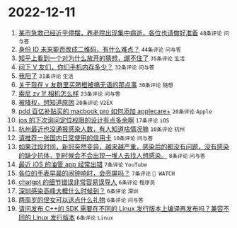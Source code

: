 # 2022-12-11

1. [某市急救已经近乎停摆，养老院出现集中病逝，各位也请做好准备](https://www.v2ex.com/t/901697) `48条评论` `问与答`
1. [身份 ID 未来能否改成二维码，有什么难点？](https://www.v2ex.com/t/901663) `44条评论` `问与答`
1. [知乎上看到一个对为什么放开的猜想，绷不住了](https://www.v2ex.com/t/901686) `35条评论` `生活`
1. [问下 V 友们，你们手机内存多少？](https://www.v2ex.com/t/901660) `32条评论` `问与答`
1. [我阳了](https://www.v2ex.com/t/901667) `31条评论` `生活`
1. [关于我在 v 友群里买脐橙被搞无语的那点事](https://www.v2ex.com/t/901685) `30条评论` `随想`
1. [索尼 zv 1f 相机怎么样](https://www.v2ex.com/t/901670) `23条评论` `问与答`
1. [被降权，想知道原因](https://www.v2ex.com/t/901675) `20条评论` `V2EX`
1. [pdd 百亿补贴买的 macbook pro 如何添加 applecare+](https://www.v2ex.com/t/901662) `20条评论` `Apple`
1. [ios 的下次询问定位权限的设计有点多余啊](https://www.v2ex.com/t/901671) `17条评论` `iOS`
1. [杭州最近也没通报感染人数，有人知道啥情况嘛](https://www.v2ex.com/t/901692) `10条评论` `杭州`
1. [请推荐一张国内日常使用的信用卡](https://www.v2ex.com/t/901689) `10条评论` `问与答`
1. [如果过段时间，新冠突然变异，越来越严重，感染后的都没有问题，没有感染的缺少抗体，到时候会不会出现一堆人去找人想感染。](https://www.v2ex.com/t/901698) `8条评论` `问与答`
1. [最近 iOS 的油管 app 经常出错](https://www.v2ex.com/t/901676) `7条评论` `YouTube`
1. [各位的手表早晨的闹钟响时，会亮屏吗？](https://www.v2ex.com/t/901664) `7条评论` ` WATCH`
1. [chatgpt 的细节错误非常容易误导人](https://www.v2ex.com/t/901696) `6条评论` `程序员`
1. [深圳感染高峰大概什么时候到？](https://www.v2ex.com/t/901690) `6条评论` `深圳`
1. [两周岁的侄女可以送点什么礼物](https://www.v2ex.com/t/901683) `6条评论` `问与答`
1. [请问发布 C++的 SDK 需要在不同的 Linux 发行版本上编译再发布吗？兼容不同的 Linux 发行版本](https://www.v2ex.com/t/901669) `6条评论` `Linux`
